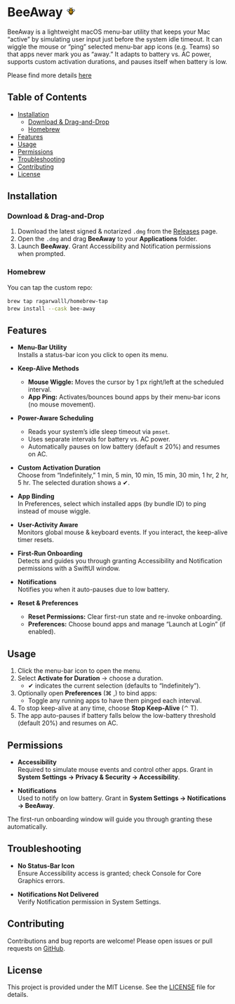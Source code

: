 # BeeAway <img src="logo.svg" width="24" />

BeeAway is a lightweight macOS menu-bar utility that keeps your Mac “active” by simulating user input just before the system idle timeout. It can wiggle the mouse or “ping” selected menu-bar app icons (e.g. Teams) so that apps never mark you as “away.” It adapts to battery vs. AC power, supports custom activation durations, and pauses itself when battery is low.

Please find more details [here](https://therahulagarwal.com/bee-away)

## Table of Contents

- [Installation](#installation)
  - [Download & Drag-and-Drop](#download--drag-and-drop)
  - [Homebrew](#homebrew)
- [Features](#features)
- [Usage](#usage)
- [Permissions](#permissions)
- [Troubleshooting](#troubleshooting)
- [Contributing](#contributing)
- [License](#license)

## Installation

### Download & Drag-and-Drop
1. Download the latest signed & notarized `.dmg` from the [Releases](https://github.com/ragarwalll/bee-away/releases/) page.  
2. Open the `.dmg` and drag **BeeAway** to your **Applications** folder.  
3. Launch **BeeAway**. Grant Accessibility and Notification permissions when prompted.

### Homebrew
You can tap the custom repo:
```bash
brew tap ragarwalll/homebrew-tap
brew install --cask bee-away
```

## Features

- **Menu-Bar Utility**  
  Installs a status-bar icon you click to open its menu.

- **Keep-Alive Methods**  
  - **Mouse Wiggle:** Moves the cursor by 1 px right/left at the scheduled interval.  
  - **App Ping:** Activates/bounces bound apps by their menu-bar icons (no mouse movement).

- **Power-Aware Scheduling**  
  - Reads your system’s idle sleep timeout via `pmset`.  
  - Uses separate intervals for battery vs. AC power.  
  - Automatically pauses on low battery (default ≤ 20%) and resumes on AC.

- **Custom Activation Duration**  
  Choose from “Indefinitely,” 1 min, 5 min, 10 min, 15 min, 30 min, 1 hr, 2 hr, 5 hr. The selected duration shows a ✔︎.

- **App Binding**  
  In Preferences, select which installed apps (by bundle ID) to ping instead of mouse wiggle.

- **User-Activity Aware**  
  Monitors global mouse & keyboard events. If you interact, the keep-alive timer resets.

- **First-Run Onboarding**  
  Detects and guides you through granting Accessibility and Notification permissions with a SwiftUI window.

- **Notifications**  
  Notifies you when it auto-pauses due to low battery.

- **Reset & Preferences**  
  - **Reset Permissions:** Clear first-run state and re-invoke onboarding.  
  - **Preferences:** Choose bound apps and manage “Launch at Login” (if enabled).

## Usage

1. Click the menu-bar icon to open the menu.  
2. Select **Activate for Duration** → choose a duration.  
   - ✔︎ indicates the current selection (defaults to “Indefinitely”).  
3. Optionally open **Preferences** (⌘ ,) to bind apps:  
   - Toggle any running apps to have them pinged each interval.  
4. To stop keep-alive at any time, choose **Stop Keep-Alive** (⌃ T).  
5. The app auto-pauses if battery falls below the low-battery threshold (default 20%) and resumes on AC.

## Permissions

- **Accessibility**  
  Required to simulate mouse events and control other apps. Grant in **System Settings → Privacy & Security → Accessibility**.

- **Notifications**  
  Used to notify on low battery. Grant in **System Settings → Notifications → BeeAway**.

The first-run onboarding window will guide you through granting these automatically.

## Troubleshooting

- **No Status-Bar Icon**  
  Ensure Accessibility access is granted; check Console for Core Graphics errors.

- **Notifications Not Delivered**  
  Verify Notification permission in System Settings.

## Contributing

Contributions and bug reports are welcome! Please open issues or pull requests on [GitHub](https://github.com/yourorg/BeeAway).

## License

This project is provided under the MIT License. See the [LICENSE](LICENSE) file for details.
